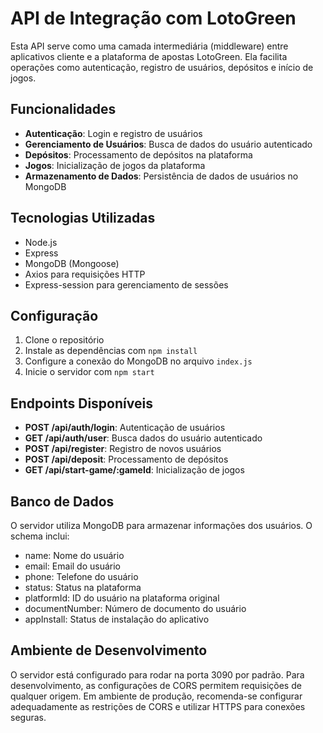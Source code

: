 # API de Integração com LotoGreen

Esta API serve como uma camada intermediária (middleware) entre aplicativos cliente e a plataforma de apostas LotoGreen. Ela facilita operações como autenticação, registro de usuários, depósitos e início de jogos.

## Funcionalidades

- **Autenticação**: Login e registro de usuários
- **Gerenciamento de Usuários**: Busca de dados do usuário autenticado
- **Depósitos**: Processamento de depósitos na plataforma
- **Jogos**: Inicialização de jogos da plataforma
- **Armazenamento de Dados**: Persistência de dados de usuários no MongoDB

## Tecnologias Utilizadas

- Node.js
- Express
- MongoDB (Mongoose)
- Axios para requisições HTTP
- Express-session para gerenciamento de sessões

## Configuração

1. Clone o repositório
2. Instale as dependências com `npm install`
3. Configure a conexão do MongoDB no arquivo `index.js`
4. Inicie o servidor com `npm start`

## Endpoints Disponíveis

- **POST /api/auth/login**: Autenticação de usuários
- **GET /api/auth/user**: Busca dados do usuário autenticado
- **POST /api/register**: Registro de novos usuários
- **POST /api/deposit**: Processamento de depósitos
- **GET /api/start-game/:gameId**: Inicialização de jogos

## Banco de Dados

O servidor utiliza MongoDB para armazenar informações dos usuários. O schema inclui:
- name: Nome do usuário
- email: Email do usuário
- phone: Telefone do usuário
- status: Status na plataforma
- platformId: ID do usuário na plataforma original
- documentNumber: Número de documento do usuário
- appInstall: Status de instalação do aplicativo

## Ambiente de Desenvolvimento

O servidor está configurado para rodar na porta 3090 por padrão. Para desenvolvimento, as configurações de CORS permitem requisições de qualquer origem. Em ambiente de produção, recomenda-se configurar adequadamente as restrições de CORS e utilizar HTTPS para conexões seguras. 